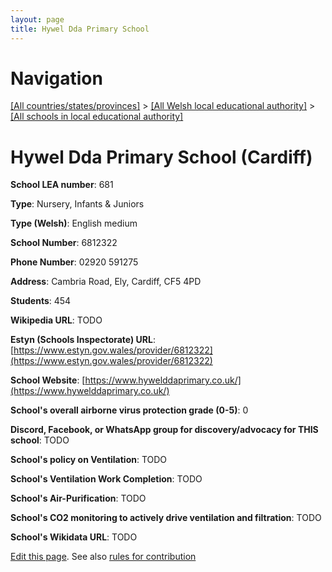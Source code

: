 ```yaml
---
layout: page
title: Hywel Dda Primary School
---
```

# Navigation

[[All countries/states/provinces]](../../..) > [[All Welsh local educational authority]](../..) > [[All schools in local educational authority]](..)

# Hywel Dda Primary School (Cardiff)

**School LEA number**: 681

**Type**: Nursery, Infants & Juniors

**Type (Welsh)**: English medium

**School Number**: 6812322

**Phone Number**: 02920 591275

**Address**: Cambria Road, Ely, Cardiff, CF5 4PD

**Students**: 454

**Wikipedia URL**: TODO

**Estyn (Schools Inspectorate) URL**: [https://www.estyn.gov.wales/provider/6812322](https://www.estyn.gov.wales/provider/6812322)

**School Website**: [https://www.hywelddaprimary.co.uk/](https://www.hywelddaprimary.co.uk/)

**School's overall airborne virus protection grade (0-5)**: 0

**Discord, Facebook, or WhatsApp group for discovery/advocacy for THIS school**: TODO

**School's policy on Ventilation**: TODO

**School's Ventilation Work Completion**: TODO

**School's Air-Purification**: TODO

**School's CO2 monitoring to actively drive ventilation and filtration**: TODO

**School's Wikidata URL**: TODO




[Edit this page](https://github.com/VentilationProject/Wales/edit/prif/./Cardiff/Hywel_Dda_Primary_School.md). See also [rules for contribution](../../../contribution-rules/)